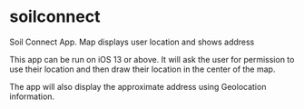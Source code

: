 # soilconnect
Soil Connect App. Map displays user location and shows address


This app can be run on iOS 13 or above.
It will ask the user for permission to use their location and then draw their location in the center of the map.

The app will also display the approximate address using Geolocation information.
